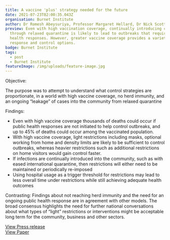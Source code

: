 ```yaml
---
title: A vaccine 'plus' strategy needed for the future
date: 2021-07-23T02:00:35.043Z
organisation: Burnet Institute
author: Dr Romesh Abeysuriya, Professor Margaret Hellard, Dr Nick Scott
preview: Even with high vaccination coverage, continually introducing cases
  through relaxed quarantine is likely to lead to outbreaks that require public
  health responses. However, greater vaccine coverage provides a variety of
  response and control options.
badge: Burnet Institute
tags:
  - post
  - Burnet Institute
featureImage: /img/uploads/feature-image.jpg
---
```

Objective: 

The purpose was to attempt to understand what control strategies are proportionate, in a world with high vaccine coverage, no herd immunity, and an ongoing “leakage” of cases into the community from relaxed quarantine

Findings: 

* Even with high vaccine coverage thousands of deaths could occur if public health responses are not initiated to help control outbreaks, and up to 45% of deaths could occur among the vaccinated population.
* With high vaccine coverage, light restrictions including masks, optional working from home and density limits are likely to be sufficient to control outbreaks, whereas heavier restrictions such as additional restrictions on home visitors would gain control faster.
* If infections are continually introduced into the community, such as with eased international quarantine, then restrictions will either need to be maintained or periodically re-imposed
* Using hospital usage as a trigger threshold for restrictions may lead to less overall time under restrictions while still achieving adequate health outcomes

Contrasting: 
Findings about not reaching herd immunity and the need for an ongoing public health response are in agreement with other models. The broad consensus highlights the need for further national conversations about what types of “light” restrictions or interventions might be acceptable long term for the community, business and other sectors.

<a href="https://burnet.edu.au/news/1477_burnet_modelling_shows_covid_exit_needs_vaccines_and_public_health_controls" target="_blank">View Press release</a> <br>
<a href="https://burnet.edu.au/system/asset/file/4835/Burnet_Institute_Long-term_COVID-19_control_requires_a_combination_of_high_vaccination_and_intermittent_control_measures.pdf" target="_blank">View Paper</a>